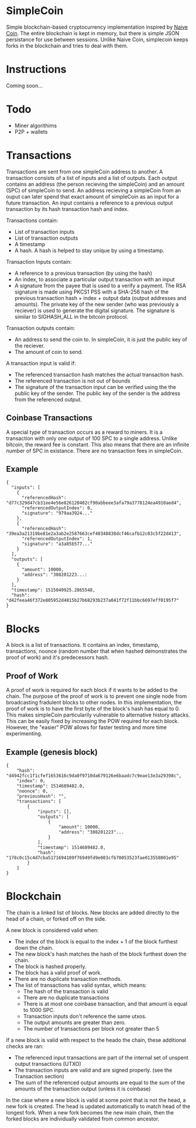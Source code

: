# SimpleCoin

Simple blockchain-based cryptocurrency implementation inspired by [Naive Coin](https://github.com/lhartikk/naivecoin). The entire blockchain is kept in memory, but there is simple JSON persistance for use between sessions. Unlike Naive Coin, simplecoin keeps forks in the blockchain and tries to deal with them.

# Instructions
Coming soon...

# Todo
* Miner algorithims
* P2P + wallets

# Transactions
Transactions are sent from one simpleCoin address to another. A transaction consists of a list of inputs and a list of outputs. Each output contains an address (the person recieving the simpleCoin) and an amount (SPC) of simpleCoin to send. An address recieving a simpleCoin from an ouput can later spend that exact amount of simpleCoin as an input for a future transaction. An input contains a reference to a previous output transaction by its hash transaction hash and index.

Transactions contain:
* List of transaction inputs
* List of transaction outputs
* A timestamp
* A hash. A hash is helped to stay unique by using a timestamp.

Transaction Inputs contain:
* A reference to a previous transaction (by using the hash)
* An index, to associate a particular output transaction with an input
* A signature from the payee that is used to a verify a payment. The RSA signature is made using PKCS1 PSS with a SHA-256 hash of the previous transaction hash + index + output data (output addresses and amounts). The private key of the new sender (who was previously a reciever) is used to generate the digital signature. The signature is similar to SIGHASH_ALL in the bitcoin protocol.

Transaction outputs contain:
* An address to send the coin to. In simpleCoin, it is just the public key of the reciever.
* The amount of coin to send.

A transaction input is valid if:
* The referenced transaction hash matches the actual transaction hash.
* The referenced transaction is not out of bounds
* The signature of the transaction input can be verified using the the public key of the sender. The public key of the sender is the address from the referenced output.

## Coinbase Transactions
A special type of transaction occurs as a reward to miners. It is a transaction with only one output of 100 SPC to a single address. Unlike bitcoin, the reward fee is constant. This also means that there are an infinite number of SPC in existance. There are no transaction fees in simpleCoin.

## Example
```
{
  "inputs": [
    {
      "referencedHash": "d77c329d47cb31ee4e56e826120402cf90abbeee3afa79a3778124ea4910aed4",
      "referencedOutputIndex": 0,
      "signature": "979aa3924..."
    },
    {
      "referencedHash": "39ea3a21319be81e2a3ab2e2587663cef40348838dcf46cafb12c03c5f22d413",
      "referencedOutputIndex": 1,
      "signature": "a3a85b577..."
    }
  ],
  "outputs": [
    {
      "amount": 10000,
      "address": "308201223...:
    }
  ],
  "timestamp": 1515049925.2865548,
  "hash": "d42feea46f372e805952d4815b27b68293b237a041f72f11bbc6697eff0195f7"
}
```

# Blocks
A block is a list of transactions. It contains an index, timestamp, transactions, noonce (random number that when hashed demonstrates the proof of work) and it's predecessors hash.

## Proof of Work
A proof of work is required for each block if it wants to be added to the chain. The purpose of the proof of work is to prevent one single node from broadcasting fradulent blocks to other nodes. In this implementation, the proof of work is to have the first byte of the block's hash has equal to 0. This makes simpleCoin particularily vulnerable to alternative history attacks. This can be easily fixed by increasing the POW required for each block. However, the "easier" POW allows for faster testing and more time experimenting.

## Example (genesis block)
```
{
    "hash": "d4942fcc1f1cfef1653616c9da0f9710da679126e6baadc7c9eae13e3a29398c",
    "index": 0,
    "timestamp": 1514689482.0,
    "noonce": 0,
    "previousHash": "",
    "transactions": [
        {
            "inputs": [],
            "outputs": [
                {
                    "amount": 10000,
                    "address": "308201223"...
                }
            ],
            "timestamp": 1514689482.0,
            "hash": "178c0c15c4d7cba5171694109f76949fd9e003cfb70053523fae013558001e95"
        }
    ]
}
```

# Blockchain
The chain is a linked list of blocks. New blocks are added directly to the head of a chain, or forked off on the side.

A new block is considered valid when:
* The index of the block is equal to the index + 1 of the block furthest down the chain.
* The new block's hash matches the hash of the block furthest down the chain.
* The block is hashed properly.
* The block has a valid proof of work.
* There are no duplicate transaction methods.
* The list of transactions has valid syntax, which means:
    * The hash of the transaction is valid
    * There are no duplicate transactions
    * There is at most one coinbase transaction, and that amount is equal to 1000 SPC.
    * Transaction inputs don't reference the same utxos.
    * The output amounts are greater than zero.
    * The number of transactions per block not greater than 5

If a new block is valid with respect to the heado the chain, these additional checks are ran:
* The referenced input transactions are part of the internal set of unspent output transactions (UTXO)
* The transaction inputs are valid and are signed properly. (see the Transaction section)
* The sum of the referenced output amounts are equal to the sum of the amounts of the transaction output (unless it is coinbase)

In the case where a new block is valid at some point that is not the head, a new fork is created. The head is updated automatically to match head of the longest fork. When a new fork becomes the new main chain, then the forked blocks are individually validated from common ancestor.